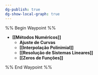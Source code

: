 ```yaml
---
dg-publish: true
dg-show-local-graph: true
---
```


%% Begin Waypoint %%
- **[[Métodos Numéricos]]**
	- **Ajuste de Curvas**
	- **[[Interpolação Polinimial]]**
	- **[[Resolução de Sistemas Lineares]]**
	- **[[Zeros de Funções]]**

%% End Waypoint %%
